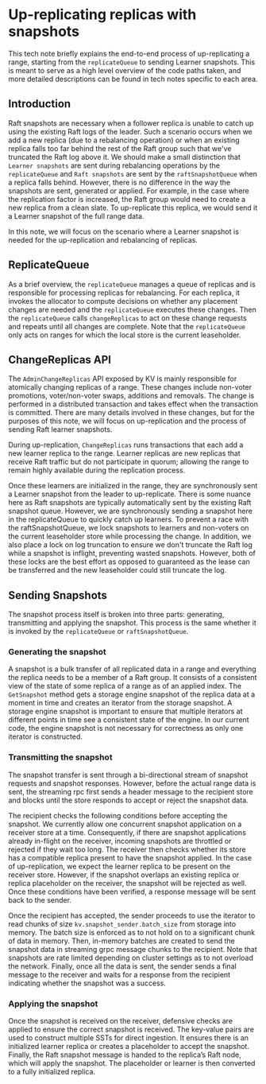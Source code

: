 # Up-replicating replicas with snapshots

This tech note briefly explains the end-to-end process of up-replicating a range, starting from the `replicateQueue` to
sending Learner snapshots. This is meant to serve as a high level overview of the code paths taken, and more detailed
descriptions can be found in tech notes specific to each area.

## Introduction

Raft snapshots are necessary when a follower replica is unable to catch up using the existing Raft logs of the leader.
Such a scenario occurs when we add a new replica (due to a rebalancing operation) or when an existing replica falls too
far behind the rest of the Raft group such that we've truncated the Raft log above it. We should make a small
distinction that `Learner snapshots` are sent during rebalancing operations by the `replicateQueue` and `Raft snapshots`
are sent by the `raftSnapshotQueue` when a replica falls behind. However, there is no difference in the way the
snapshots are sent, generated or applied. For example, in the case where the replication factor is increased, the Raft
group would need to create a new replica from a clean slate. To up-replicate this replica, we would send it a Learner
snapshot of the full range data.

In this note, we will focus on the scenario where a Learner snapshot is needed for the up-replication and rebalancing of
replicas.

## ReplicateQueue

As a brief overview, the `replicateQueue` manages a queue of replicas and is responsible for processing replicas for
rebalancing. For each replica, it invokes the allocator to compute decisions on whether any placement changes are needed
and the `replicateQueue` executes these changes. Then the `replicateQueue` calls `changeReplicas` to act on these change
requests and repeats until all changes are complete. Note that the `replicateQueue` only acts on ranges for which the
local store is the current leaseholder.

## ChangeReplicas API

The `AdminChangeReplicas` API exposed by KV is mainly responsible for atomically changing replicas of a range. These
changes include non-voter promotions, voter/non-voter swaps, additions and removals. The change is performed in a
distributed transaction and takes effect when the transaction is committed. There are many details involved in these
changes, but for the purposes of this note, we will focus on up-replication and the process of sending Raft learner
snapshots.

During up-replication, `ChangeReplicas` runs transactions that each add a new learner replica to the range. Learner
replicas are new replicas that receive Raft traffic but do not participate in quorum; allowing the range to remain
highly available during the replication process.

Once these learners are initialized in the range, they are synchronously sent a Learner snapshot from the leader to
up-replicate. There is some nuance here as Raft snapshots are typically automatically sent by the existing Raft snapshot
queue. However, we are synchronously sending a snapshot here in the replicateQueue to quickly catch up learners. To
prevent a race with the raftSnapshotQueue, we lock snapshots to learners and non-voters on the current leaseholder store
while processing the change. In addition, we also place a lock on log truncation to ensure we don't truncate the Raft
log while a snapshot is inflight, preventing wasted snapshots. However, both of these locks are the best effort as
opposed to guaranteed as the lease can be transferred and the new leaseholder could still truncate the log.

## Sending Snapshots

The snapshot process itself is broken into three parts: generating, transmitting and applying the snapshot. This process
is the same whether it is invoked by the `replicateQueue` or `raftSnapshotQueue`.

### Generating the snapshot

A snapshot is a bulk transfer of all replicated data in a range and everything the replica needs to be a member of a
Raft group. It consists of a consistent view of the state of some replica of a range as of an applied index. The
`GetSnapshot` method gets a storage engine snapshot of the replica data at a moment in time and creates an iterator from
the storage snapshot. A storage engine snapshot is important to ensure that multiple iterators at different points in
time see a consistent state of the engine. In our current code, the engine snapshot is not necessary for correctness as
only one iterator is constructed.

### Transmitting the snapshot

The snapshot transfer is sent through a bi-directional stream of snapshot requests and snapshot responses. However,
before the actual range data is sent, the streaming rpc first sends a header message to the recipient store and blocks
until the store responds to accept or reject the snapshot data. 

The recipient checks the following conditions before accepting the snapshot. We currently allow one concurrent snapshot
application on a receiver store at a time. Consequently, if there are snapshot applications already in-flight on the
receiver, incoming snapshots are throttled or rejected if they wait too long. The receiver then checks whether its store
has a compatible replica present to have the snapshot applied. In the case of up-replication, we expect the learner
replica to be present on the receiver store. However, if the snapshot overlaps an existing replica or replica
placeholder on the receiver, the snapshot will be rejected as well. Once these conditions have been verified, a response
message will be sent back to the sender.

Once the recipient has accepted, the sender proceeds to use the iterator to read chunks of
size `kv.snapshot_sender.batch_size` from storage into memory. The batch size is enforced as to not hold on to a
significant chunk of data in memory. Then, in-memory batches are created to send the snapshot data in streaming grpc
message chunks to the recipient. Note that snapshots are rate limited depending on cluster settings as to not overload
the network. Finally, once all the data is sent, the sender sends a final message to the receiver and waits for a
response from the recipient indicating whether the snapshot was a success.

### Applying the snapshot

Once the snapshot is received on the receiver, defensive checks are applied to ensure the correct snapshot is received.
The key-value pairs are used to construct multiple SSTs for direct ingestion. It ensures there is an initialized learner
replica or creates a placeholder to accept the snapshot. Finally, the Raft snapshot message is handed to the replica’s
Raft node, which will apply the snapshot. The placeholder or learner is then converted to a fully initialized replica. 

